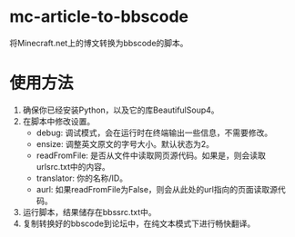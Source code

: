 # mc-article-to-bbscode
将Minecraft.net上的博文转换为bbscode的脚本。 

# 使用方法
1. 确保你已经安装Python，以及它的库BeautifulSoup4。
2. 在脚本中修改设置。
   * debug: 调试模式，会在运行时在终端输出一些信息，不需要修改。
   * ensize: 调整英文原文的字号大小。默认状态为2。
   * readFromFile: 是否从文件中读取网页源代码。如果是，则会读取urlsrc.txt中的内容。
   * translator: 你的名称/ID。
   * aurl: 如果readFromFile为False，则会从此处的url指向的页面读取源代码。
3. 运行脚本，结果储存在bbssrc.txt中。
4. 复制转换好的bbscode到论坛中，在纯文本模式下进行畅快翻译。
